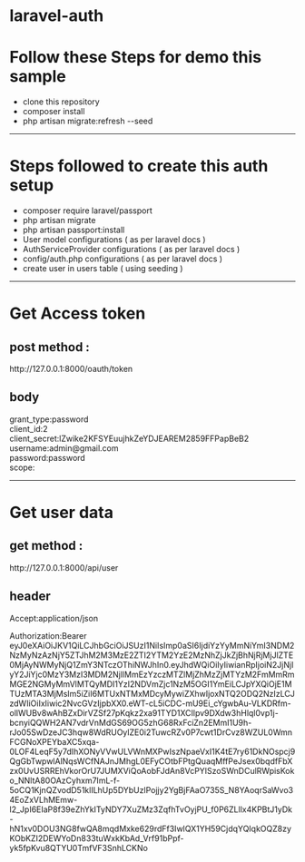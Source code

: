# laravel-auth
 <h1>Follow these Steps for demo this sample</h1>
        <ul>
            <li>clone this repository</li>
            <li>composer install</li>
            <li>php artisan migrate:refresh --seed</li>
        </ul>
        <hr>  
        <h1>Steps followed to create this auth setup</h1>
        <ul>
        <li>composer require laravel/passport</li>
        <li>php artisan migrate</li>
        <li>php artisan passport:install</li>
        <li>User model configurations ( as per laravel docs )</li>
        <li>AuthServiceProvider configurations ( as per laravel docs )</li>
        <li>config/auth.php configurations ( as per laravel docs )</li>
        <li>create user in users table ( using seeding )</li>
        </ul>
        <hr>   
        <h1>Get Access token</h1>
        <h2>post method :</h2>
        http://127.0.0.1:8000/oauth/token
        <h2>body</h2>
        grant_type:password<br>
        client_id:2<br>
        client_secret:lZwike2KFSYEuujhkZeYDJEAREM2859FFPapBeB2<br>
        username:admin@gmail.com<br>
        password:password<br>
        scope:<br>
        <hr>
        <h1>Get user data</h1>
        <h2>get method :</h2>
        <p>http://127.0.0.1:8000/api/user</p>
        <h2>header</h2>
        <p>Accept:application/json</p>
        <p>Authorization:Bearer eyJ0eXAiOiJKV1QiLCJhbGciOiJSUzI1NiIsImp0aSI6IjdiYzYyMmNiYmI3NDM2NzMyNzAzNjY5ZTJhM2M3MzE2ZTI2YTM2YzE2MzNhZjJkZjBhNjRjMjJlZTE0MjAyNWMyNjQ1ZmY3NTczOThiNWJhIn0.eyJhdWQiOiIyIiwianRpIjoiN2JjNjIyY2JiYjc0MzY3MzI3MDM2NjllMmEzYzczMTZlMjZhMzZjMTYzM2FmMmRmMGE2NGMyMmVlMTQyMDI1YzI2NDVmZjc1NzM5OGI1YmEiLCJpYXQiOjE1MTUzMTA3MjMsIm5iZiI6MTUxNTMxMDcyMywiZXhwIjoxNTQ2ODQ2NzIzLCJzdWIiOiIxIiwic2NvcGVzIjpbXX0.eWT-cL5iCDC-mU9Ei_cYgwbAu-VLKDRfm-ollWUBv8wAhBZxDirVZSf27pKqkz2xa91TYD1XCIlpv9DXdw3hHlql0vp1j-bcnyiQQWH2AN7vdrVnMdGS69OG5zhG68RxFciZn2EMmI1U9h-rJo05SwDzeJC3hqw8WdRUOylZE0i2TuwcRZv0P7cwt1DrCvz8WZUL0WmnFCGNoXPEYbaXC5xqa-0LOF4LeqF5y7dIhXONyVVwULVWnMXPwIszNpaeVxI1K4tE7ry61DkNOspcj9QgGbTwpwlAlNqsWCfNAJnJMhgL0EFyCOtbFPtgQuaqMffPeJsex0bqdfFbXzx0UvUSRREhVkorOrU7JUMXViQoAobFJdAn8VcPYISzoSWnDCulRWpisKoko_NNltA80OAzCyhxm7ImL-f-5oCQ1KjnQZvodD51klILhUp5DYbUzlPojjy2YgBjFAaO735S_N8YAoqrSaWvo34EoZxVLhMEmw-l2_JpI6EIaP8f39eZhYkITyNDY7XuZMz3ZqfhTvOyjPU_f0P6ZLllx4KPBtJ1yDk-hN1xv0DOU3NG8fwQA8mqdMxke629rdFf3IwlQX1YH59CjdqYQIqkOQZ8zyKObKZI2DEWYoDn833tuWxkKbAd_Vrf91bPpf-yk5fpKvu8QTYU0TmfVF3SnhLCKNo
        </p>
